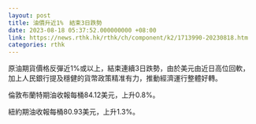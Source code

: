 ```yaml
---
layout: post
title: 油價升近1%　結束3日跌勢
date: 2023-08-18 05:37:52.000000000 +08:00
link: https://news.rthk.hk/rthk/ch/component/k2/1713990-20230818.htm
categories: rthk
---
```


原油期貨價格反彈近1%或以上，結束連續3日跌勢，由於美元由近日高位回軟，加上人民銀行提及穩健的貨幣政策精准有力，推動經濟運行整體好轉。

倫敦布蘭特期油收報每桶84.12美元，上升0.8%。

紐約期油收報每桶80.93美元，上升1.3%。

